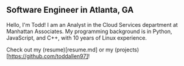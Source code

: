 ## Software Engineer in Atlanta, GA

Hello, I'm Todd! I am an Analyst in the Cloud Services department at Manhattan Associates. My programming background is in Python, JavaScript, and C++, with 10 years of Linux experience.

Check out my (resume)[resume.md] or my (projects)[https://github.com/toddallen97]!